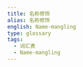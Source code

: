 ```yaml
---
title: 名称修饰
alias: 名称修饰
english: Name-mangling
type: glossary
tags:
  - 词汇表
  - Name-mangling
---
```

